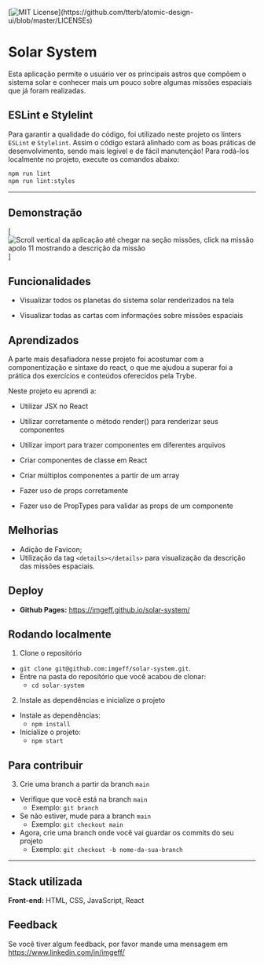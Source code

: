 

[![MIT License](https://img.shields.io/apm/l/atomic-design-ui.svg?)](https://github.com/tterb/atomic-design-ui/blob/master/LICENSEs)



# Solar System

Esta aplicação permite o usuário ver os principais astros que compõem o sistema solar e conhecer mais um pouco sobre algumas missões espaciais que já foram realizadas.

## ESLint e Stylelint

Para garantir a qualidade do código, foi utilizado neste projeto os linters `ESLint` e `Stylelint`.
Assim o código estará alinhado com as boas práticas de desenvolvimento, sendo mais legível e de fácil manutenção! Para rodá-los localmente no projeto, execute os comandos abaixo:

```bash
npm run lint
npm run lint:styles
```

---
## Demonstração

[![Scroll vertical da aplicação até chegar na seção missões, click na missão apolo 11 mostrando a descrição da missão](solarsystem.gif)]


## Funcionalidades

- Visualizar todos os planetas do sistema solar renderizados na tela

- Visualizar todas as cartas com informações sobre missões espaciais



## Aprendizados

A parte mais desafiadora nesse projeto foi acostumar com a componentização e sintaxe do react, o que me ajudou a superar foi a prática dos exercícios e conteúdos oferecidos pela Trybe.

 Neste projeto eu aprendi a:

- Utilizar JSX no React

- Utilizar corretamente o método render() para renderizar seus componentes

- Utilizar import para trazer componentes em diferentes arquivos

- Criar componentes de classe em React

- Criar múltiplos componentes a partir de um array

- Fazer uso de props corretamente

- Fazer uso de PropTypes para validar as props de um componente
## Melhorias

- Adição de Favicon;
- Utilização da tag `<details></details>` para visualização da descrição das missões espaciais.

## Deploy
- **Github Pages:** https://imgeff.github.io/solar-system/
## Rodando localmente

1. Clone o repositório
  * `git clone git@github.com:imgeff/solar-system.git`.
  * Entre na pasta do repositório que você acabou de clonar:
    * `cd solar-system`

2. Instale as dependências e inicialize o projeto
  * Instale as dependências:
    * `npm install`
  * Inicialize o projeto:
    * `npm start`
## Para contribuir

3. Crie uma branch a partir da branch `main`

  * Verifique que você está na branch `main`
    * Exemplo: `git branch`
  * Se não estiver, mude para a branch `main`
    * Exemplo: `git checkout main`
  * Agora, crie uma branch onde você vai guardar os commits do seu projeto
    * Exemplo: `git checkout -b nome-da-sua-branch`
---


## Stack utilizada

**Front-end:** HTML, CSS, JavaScript, React


## Feedback

Se você tiver algum feedback, por favor mande uma mensagem em https://www.linkedin.com/in/imgeff/

